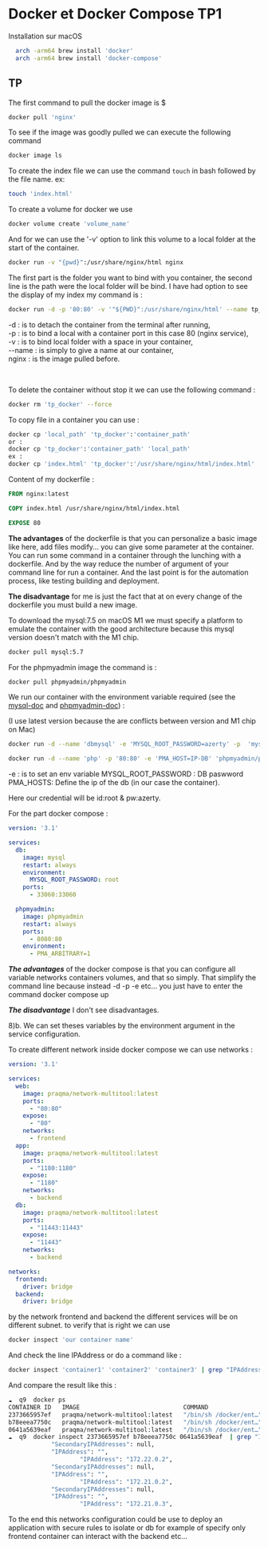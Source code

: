 # Docker et Docker Compose TP1


Installation sur macOS

```bash
  arch -arm64 brew install 'docker'
  arch -arm64 brew install 'docker-compose'
```

## TP

The first command to pull the docker image is $
```bash
docker pull 'nginx'
```

To see if the image was goodly pulled we can execute the following command
```bash
docker image ls
```

To create the index file we can use the command `touch` in bash followed by the file name.
ex:
```bash
touch 'index.html'
```

To create a volume for docker we use
```bash
docker volume create 'volume_name'
```

And for we can use the '-v' option to link this volume to a local folder at the start of the container.
```bash
docker run -v "{pwd}":/usr/share/nginx/html nginx
```
The first part is the folder you want to bind with you container, the second line is the path were
the local folder will be bind.
I have had option to see the display of my index my command is :
```bash
docker run -d -p '80:80' -v '"${PWD}":/usr/share/nginx/html' --name tp_docker 'nginx'
```
-d : is to detach the container from the terminal after running,  
-p : is to bind a local with a container port in this case 80 (nginx service),  
-v : is to bind local folder with a space in your container,  
--name : is simply to give a name at our container,  
nginx : is the image pulled before.  

<br>

To delete the container without stop it we can use the following command : 
```bash
docker rm 'tp_docker' --force
```

To copy file in a container you can use : 
```bash
docker cp 'local_path' 'tp_docker':'container_path'
or :
docker cp 'tp_docker':'container_path' 'local_path'
ex :
docker cp 'index.html' 'tp_docker':'/usr/share/nginx/html/index.html'
```

Content of my dockerfile :
```Dockerfile
FROM nginx:latest

COPY index.html /usr/share/nginx/html/index.html

EXPOSE 80
```

**The advantages** of the dockerfile is that you can personalize a basic image like here, add files modify... you can give some parameter at the container. You can run some command in a container through the lunching with a dockerfile. And by the way reduce the number of argument of your command line for run a container. And the last point is for the automation process, like testing building and deployment.

**The disadvantage** for me is just the fact that at on every change of the dockerfile you must build a new image.


To download the mysql:7.5 on macOS M1 we must specify a platform to emulate the container with the good architecture because this mysql version doesn't match with the M1 chip.
```bash
docker pull mysql:5.7
```

For the phpmyadmin image the command is :
```bash
docker pull phpmyadmin/phpmyadmin
```
We run our container with the environment variable required (see the [mysql-doc](https://hub.docker.com/_/mysql) and [phpmyadmin-doc](https://docs.phpmyadmin.net/fr/latest/setup.html#docker-examples)) :

(I use latest version because the are conflicts between version and M1 chip on Mac)

```bash
docker run -d --name 'dbmysql' -e 'MYSQL_ROOT_PASSWORD=azerty' -p  'mysql'

docker run -d --name 'php' -p '80:80' -e 'PMA_HOST=IP-DB' 'phpmyadmin/phpmyadmin'
```

-e : is to set an env variable
MYSQL_ROOT_PASSWORD : DB paswword
PMA_HOSTS: Define the ip of the db (in our case the container).  

Here our credential will be id:root & pw:azerty.

For the part docker compose :
```yml
version: '3.1'

services:
  db:
    image: mysql
    restart: always
    environment:
      MYSQL_ROOT_PASSWORD: root
    ports:
      - 33060:33060

  phpmyadmin:
    image: phpmyadmin
    restart: always
    ports:
      - 8080:80
    environment:
      - PMA_ARBITRARY=1
```

***The advantages*** of the docker compose is that you can configure all variable networks containers volumes,
and that so simply. That simplify the command line because instead -d -p -e etc... you just have to enter the command docker compose up

***The disadvantage*** I don't see disadvantages.

8)b. We can set theses variables by the environment argument in the service configuration.

To create different network inside docker compose we can use networks :
```yaml
version: '3.1'

services:
  web:
    image: praqma/network-multitool:latest
    ports:
      - "80:80"
    expose:
      - "80"
    networks:
      - frontend
  app:
    image: praqma/network-multitool:latest
    ports:
      - "1180:1180"
    expose:
      - "1180"
    networks:
      - backend
  db:
    image: praqma/network-multitool:latest
    ports:
      - "11443:11443"
    expose:
      - "11443"
    networks:
      - backend

networks:
  frontend:
    driver: bridge
  backend:
    driver: bridge
```

by the network frontend and backend the different services will be on different subnet.
to verify that is right we can use 
```bash
docker inspect 'our container name'
```
And check the line IPAddress
or do a command like :
```bash
docker inspect 'container1' 'container2' 'container3' | grep "IPAddress"
````

And compare the result like this :
```bash
☁  q9  docker ps
CONTAINER ID   IMAGE                             COMMAND                  CREATED              STATUS              PORTS                                                 NAMES
2373665957ef   praqma/network-multitool:latest   "/bin/sh /docker/ent…"   About a minute ago   Up About a minute   443/tcp, 1180/tcp, 0.0.0.0:80->80/tcp, 11443/tcp      q9-web-1
b78eeea7750c   praqma/network-multitool:latest   "/bin/sh /docker/ent…"   About a minute ago   Up About a minute   80/tcp, 443/tcp, 11443/tcp, 0.0.0.0:1180->1180/tcp    q9-app-1
0641a5639eaf   praqma/network-multitool:latest   "/bin/sh /docker/ent…"   About a minute ago   Up About a minute   80/tcp, 443/tcp, 1180/tcp, 0.0.0.0:11443->11443/tcp   q9-db-1
☁  q9  docker inspect 2373665957ef b78eeea7750c 0641a5639eaf  | grep "IPAddress"
            "SecondaryIPAddresses": null,
            "IPAddress": "",
                    "IPAddress": "172.22.0.2",
            "SecondaryIPAddresses": null,
            "IPAddress": "",
                    "IPAddress": "172.21.0.2",
            "SecondaryIPAddresses": null,
            "IPAddress": "",
                    "IPAddress": "172.21.0.3",
```

To the end this networks configuration could be use to deploy an application with secure rules to isolate or db for example of specify only frontend container
can interact with the backend etc...